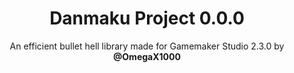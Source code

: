 <h1 align = "center"> Danmaku Project 0.0.0</h1>
<p align = "center">An efficient bullet hell library made for Gamemaker Studio 2.3.0 by <b>@OmegaX1000</b></p>
